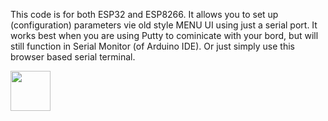 This code is for both ESP32 and ESP8266.
It allows you to set up (configuration) parameters vie old style MENU UI using just a serial port. 
It works best when you are using Putty to cominicate with your bord, but will still function in Serial Monitor (of Arduino IDE). 
Or just simply use this browser based serial terminal. 

[<img width="64px" src="https://www.robocallz.com/app75/images/recorder_icon_150x150.png">](https://robocallz.com)
